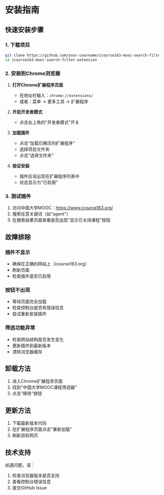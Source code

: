 # 安装指南

## 快速安装步骤

### 1. 下载项目
```bash
git clone https://github.com/your-username/icourse163-mooc-search-filter-extension.git
cd icourse163-mooc-search-filter-extension
```

### 2. 安装到Chrome浏览器

1. **打开Chrome扩展程序页面**
   - 在地址栏输入：`chrome://extensions/`
   - 或者：菜单 → 更多工具 → 扩展程序

2. **开启开发者模式**
   - 点击右上角的"开发者模式"开关

3. **加载插件**
   - 点击"加载已解压的扩展程序"
   - 选择项目文件夹
   - 点击"选择文件夹"

4. **验证安装**
   - 插件应该出现在扩展程序列表中
   - 状态显示为"已启用"

### 3. 测试插件

1. 访问中国大学MOOC：https://www.icourse163.org/
2. 搜索任意关键词（如"agent"）
3. 在搜索结果页面查看是否出现"显示已关闭课程"按钮

## 故障排除

### 插件不显示
- 确保在正确的网站上（icourse163.org）
- 刷新页面
- 检查插件是否已启用

### 按钮不出现
- 等待页面完全加载
- 检查控制台是否有错误信息
- 尝试重新安装插件

### 筛选功能异常
- 检查网站结构是否发生变化
- 更新插件到最新版本
- 清除浏览器缓存

## 卸载方法

1. 进入Chrome扩展程序页面
2. 找到"中国大学MOOC课程筛选器"
3. 点击"移除"按钮

## 更新方法

1. 下载最新版本代码
2. 在扩展程序页面点击"重新加载"
3. 刷新目标网页

## 技术支持

如遇问题，请：
1. 检查浏览器版本是否支持
2. 查看控制台错误信息
3. 提交GitHub Issue
